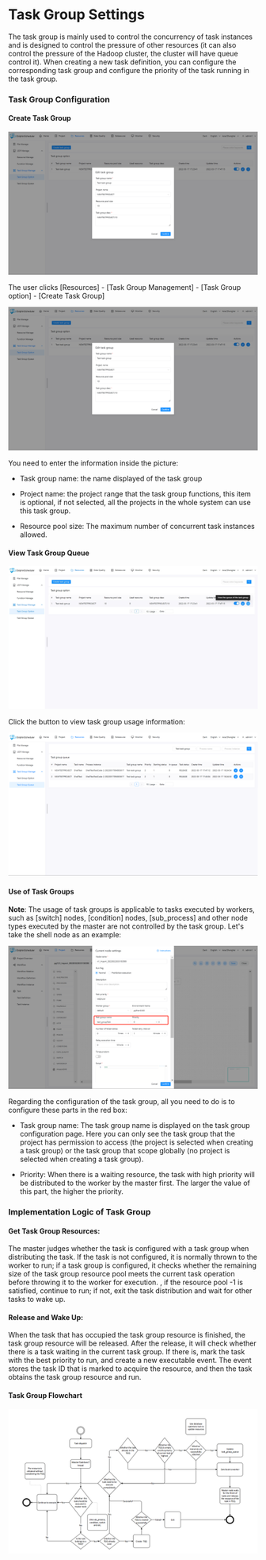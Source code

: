 # Task Group Settings

The task group is mainly used to control the concurrency of task instances and is designed to control the pressure of other resources (it can also control the pressure of the Hadoop cluster, the cluster will have queue control it). When creating a new task definition, you can configure the corresponding task group and configure the priority of the task running in the task group. 

### Task Group Configuration 

#### Create Task Group 

![create-taskGroup](../../../../img/new_ui/dev/resource/create-taskGroup.png)

The user clicks [Resources] - [Task Group Management] - [Task Group option] - [Create Task Group] 

![create-taskGroup](../../../../img/new_ui/dev/resource/create-taskGroup.png) 

You need to enter the information inside the picture:

- Task group name: the name displayed of the task group

- Project name: the project range that the task group functions, this item is optional, if not selected, all the projects in the whole system can use this task group.

- Resource pool size: The maximum number of concurrent task instances allowed.

#### View Task Group Queue 

![view-queue](../../../../img/new_ui/dev/resource/view-queue.png) 

Click the button to view task group usage information:

![view-queue](../../../../img/new_ui/dev/resource/view-groupQueue.png) 

#### Use of Task Groups 

**Note**: The usage of task groups is applicable to tasks executed by workers, such as [switch] nodes, [condition] nodes, [sub_process] and other node types executed by the master are not controlled by the task group. Let's take the shell node as an example: 

![use-queue](../../../../img/new_ui/dev/resource/use-queue.png)                 

Regarding the configuration of the task group, all you need to do is to configure these parts in the red box:

- Task group name: The task group name is displayed on the task group configuration page. Here you can only see the task group that the project has permission to access (the project is selected when creating a task group) or the task group that scope globally (no project is selected when creating a task group).

- Priority: When there is a waiting resource, the task with high priority will be distributed to the worker by the master first. The larger the value of this part, the higher the priority. 

### Implementation Logic of Task Group 

#### Get Task Group Resources: 

The master judges whether the task is configured with a task group when distributing the task. If the task is not configured, it is normally thrown to the worker to run; if a task group is configured, it checks whether the remaining size of the task group resource pool meets the current task operation before throwing it to the worker for execution. , if the resource pool -1 is satisfied, continue to run; if not, exit the task distribution and wait for other tasks to wake up. 

#### Release and Wake Up: 

When the task that has occupied the task group resource is finished, the task group resource will be released. After the release, it will check whether there is a task waiting in the current task group. If there is, mark the task with the best priority to run, and create a new executable event. The event stores the task ID that is marked to acquire the resource, and then the task obtains the task group resource and run. 

#### Task Group Flowchart 

![task_group](../../../../img/task_group_process.png)
      
